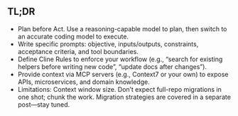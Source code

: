 ## TL;DR

- Plan before Act. Use a reasoning-capable model to plan, then switch to an accurate coding model to execute.
- Write specific prompts: objective, inputs/outputs, constraints, acceptance criteria, and tool boundaries.
- Define Cline Rules to enforce your workflow (e.g., “search for existing helpers before writing new code”, “update docs after changes”).
- Provide context via MCP servers (e.g., Context7 or your own) to expose APIs, microservices, and domain knowledge.
- Limitations: Context window size. Don’t expect full-repo migrations in one shot; chunk the work. Migration strategies are covered in a separate post—stay tuned.